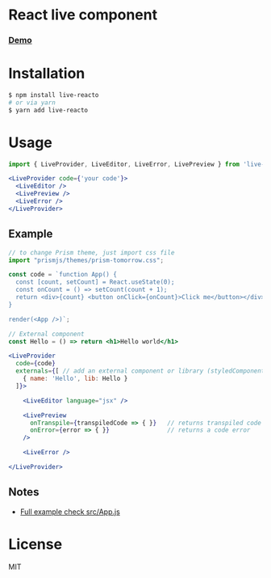 # React live component

### [Demo](https://live-react-component.netlify.app)

# Installation
```bash
$ npm install live-reacto
# or via yarn 
$ yarn add live-reacto
```

# Usage
```jsx
import { LiveProvider, LiveEditor, LiveError, LivePreview } from 'live-reacto'

<LiveProvider code={'your code'}>
  <LiveEditor />
  <LivePreview />
  <LiveError />
</LiveProvider>
```

## Example
```jsx
// to change Prism theme, just import css file
import "prismjs/themes/prism-tomorrow.css";

const code = `function App() {
  const [count, setCount] = React.useState(0);
  const onCount = () => setCount(count + 1);
  return <div>{count} <button onClick={onCount}>Click me</button></div>
}

render(<App />)`;

// External component
const Hello = () => return <h1>Hello world</h1>

<LiveProvider
  code={code}
  externals={[ // add an external component or library (styledComponent, etc..)
    { name: 'Hello', lib: Hello }
  ]}>

    <LiveEditor language="jsx" />

    <LivePreview
      onTranspile={transpiledCode => { }}   // returns transpiled code by Babel
      onError={error => { }}                // returns a code error
    />

    <LiveError />

</LiveProvider>
```

## Notes
- [Full example check src/App.js](src/App.js)

# License
MIT